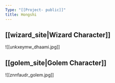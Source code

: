 ```yaml
---
Type: "[[Project- public]]"
title: Hongshi
---
```

## [[wizard_site|Wizard Character]]
![[unkxeymw_dhaami.jpg]]

## [[golem_site|Golem Character]]
![[znnfaudr_golem.jpg]]



